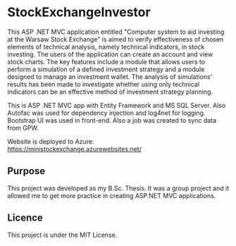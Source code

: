 # StockExchangeInvestor

This ASP .NET MVC application entitled "Computer system to aid investing at the Warsaw Stock Exchange" is aimed to
verify effectiveness of chosen elements of technical analysis, namely technical indicators, in stock
investing. The users of the application can create an account and view stock charts. The key
features include a module that allows users to perform a simulation of a defined investment
strategy and a module designed to manage an investment wallet. The analysis of simulations’
results has been made to investigate whether using only technical indicators can be an effective
method of investment strategy planning.

This is ASP .NET MVC app with Entity Framework and MS SQL Server. Also Autofac was used for dependency injection and log4net for logging. Bootstrap UI was used in front-end. Also a job was created to sync data from GPW. 

Website is deployed to Azure: https://ministockexchange.azurewebsites.net/

## Purpose

This project was developed as my B.Sc. Thesis. It was a group project and it allowed me to get more practice in creating ASP.NET MVC applications.

## Licence

This project is under the MIT License.
